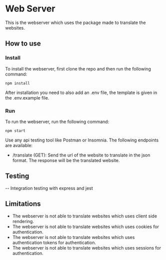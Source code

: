 # Web Server

This is the webserver which uses the package made to translate the websites.

## How to use

### Install

To install the webserver, first clone the repo and then run the following command:

`npm install`

After installation you need to also add an .env file, the template is given in the .env.example file.

### Run

To run the webserver, run the following command:

`npm start`

Use any api testing tool like Postman or Insomnia. The following endpoints are available:

- /translate (GET): Send the url of the website to translate in the json format. The response will be the translated website.

## Testing

-- Integration testing with express and jest

## Limitations

- The webserver is not able to translate websites which uses client side rendering.
- The webserver is not able to translate websites which uses cookies for authentication.
- The webserver is not able to translate websites which uses authentication tokens for authentication.
- The webserver is not able to translate websites which uses sessions for authentication.
